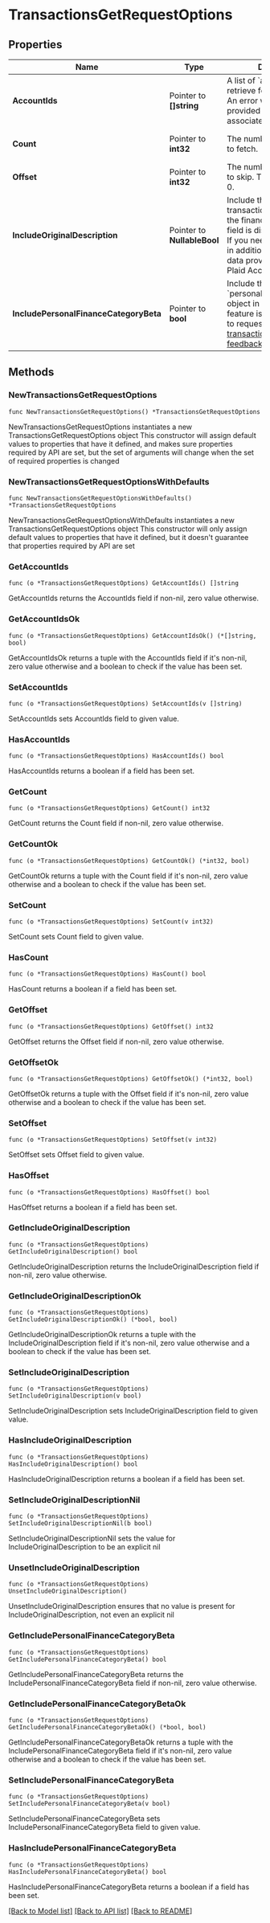 # TransactionsGetRequestOptions

## Properties

Name | Type | Description | Notes
------------ | ------------- | ------------- | -------------
**AccountIds** | Pointer to **[]string** | A list of &#x60;account_ids&#x60; to retrieve for the Item  Note: An error will be returned if a provided &#x60;account_id&#x60; is not associated with the Item. | [optional] 
**Count** | Pointer to **int32** | The number of transactions to fetch. | [optional] [default to 100]
**Offset** | Pointer to **int32** | The number of transactions to skip. The default value is 0. | [optional] [default to 0]
**IncludeOriginalDescription** | Pointer to **NullableBool** | Include the raw unparsed transaction description from the financial institution. This field is disabled by default. If you need this information in addition to the parsed data provided, contact your Plaid Account Manager. | [optional] [default to false]
**IncludePersonalFinanceCategoryBeta** | Pointer to **bool** | Include the &#x60;personal_finance_category&#x60; object in the response. This feature is currently in beta – to request access, contact transactions-feedback@plaid.com. | [optional] [default to false]

## Methods

### NewTransactionsGetRequestOptions

`func NewTransactionsGetRequestOptions() *TransactionsGetRequestOptions`

NewTransactionsGetRequestOptions instantiates a new TransactionsGetRequestOptions object
This constructor will assign default values to properties that have it defined,
and makes sure properties required by API are set, but the set of arguments
will change when the set of required properties is changed

### NewTransactionsGetRequestOptionsWithDefaults

`func NewTransactionsGetRequestOptionsWithDefaults() *TransactionsGetRequestOptions`

NewTransactionsGetRequestOptionsWithDefaults instantiates a new TransactionsGetRequestOptions object
This constructor will only assign default values to properties that have it defined,
but it doesn't guarantee that properties required by API are set

### GetAccountIds

`func (o *TransactionsGetRequestOptions) GetAccountIds() []string`

GetAccountIds returns the AccountIds field if non-nil, zero value otherwise.

### GetAccountIdsOk

`func (o *TransactionsGetRequestOptions) GetAccountIdsOk() (*[]string, bool)`

GetAccountIdsOk returns a tuple with the AccountIds field if it's non-nil, zero value otherwise
and a boolean to check if the value has been set.

### SetAccountIds

`func (o *TransactionsGetRequestOptions) SetAccountIds(v []string)`

SetAccountIds sets AccountIds field to given value.

### HasAccountIds

`func (o *TransactionsGetRequestOptions) HasAccountIds() bool`

HasAccountIds returns a boolean if a field has been set.

### GetCount

`func (o *TransactionsGetRequestOptions) GetCount() int32`

GetCount returns the Count field if non-nil, zero value otherwise.

### GetCountOk

`func (o *TransactionsGetRequestOptions) GetCountOk() (*int32, bool)`

GetCountOk returns a tuple with the Count field if it's non-nil, zero value otherwise
and a boolean to check if the value has been set.

### SetCount

`func (o *TransactionsGetRequestOptions) SetCount(v int32)`

SetCount sets Count field to given value.

### HasCount

`func (o *TransactionsGetRequestOptions) HasCount() bool`

HasCount returns a boolean if a field has been set.

### GetOffset

`func (o *TransactionsGetRequestOptions) GetOffset() int32`

GetOffset returns the Offset field if non-nil, zero value otherwise.

### GetOffsetOk

`func (o *TransactionsGetRequestOptions) GetOffsetOk() (*int32, bool)`

GetOffsetOk returns a tuple with the Offset field if it's non-nil, zero value otherwise
and a boolean to check if the value has been set.

### SetOffset

`func (o *TransactionsGetRequestOptions) SetOffset(v int32)`

SetOffset sets Offset field to given value.

### HasOffset

`func (o *TransactionsGetRequestOptions) HasOffset() bool`

HasOffset returns a boolean if a field has been set.

### GetIncludeOriginalDescription

`func (o *TransactionsGetRequestOptions) GetIncludeOriginalDescription() bool`

GetIncludeOriginalDescription returns the IncludeOriginalDescription field if non-nil, zero value otherwise.

### GetIncludeOriginalDescriptionOk

`func (o *TransactionsGetRequestOptions) GetIncludeOriginalDescriptionOk() (*bool, bool)`

GetIncludeOriginalDescriptionOk returns a tuple with the IncludeOriginalDescription field if it's non-nil, zero value otherwise
and a boolean to check if the value has been set.

### SetIncludeOriginalDescription

`func (o *TransactionsGetRequestOptions) SetIncludeOriginalDescription(v bool)`

SetIncludeOriginalDescription sets IncludeOriginalDescription field to given value.

### HasIncludeOriginalDescription

`func (o *TransactionsGetRequestOptions) HasIncludeOriginalDescription() bool`

HasIncludeOriginalDescription returns a boolean if a field has been set.

### SetIncludeOriginalDescriptionNil

`func (o *TransactionsGetRequestOptions) SetIncludeOriginalDescriptionNil(b bool)`

 SetIncludeOriginalDescriptionNil sets the value for IncludeOriginalDescription to be an explicit nil

### UnsetIncludeOriginalDescription
`func (o *TransactionsGetRequestOptions) UnsetIncludeOriginalDescription()`

UnsetIncludeOriginalDescription ensures that no value is present for IncludeOriginalDescription, not even an explicit nil
### GetIncludePersonalFinanceCategoryBeta

`func (o *TransactionsGetRequestOptions) GetIncludePersonalFinanceCategoryBeta() bool`

GetIncludePersonalFinanceCategoryBeta returns the IncludePersonalFinanceCategoryBeta field if non-nil, zero value otherwise.

### GetIncludePersonalFinanceCategoryBetaOk

`func (o *TransactionsGetRequestOptions) GetIncludePersonalFinanceCategoryBetaOk() (*bool, bool)`

GetIncludePersonalFinanceCategoryBetaOk returns a tuple with the IncludePersonalFinanceCategoryBeta field if it's non-nil, zero value otherwise
and a boolean to check if the value has been set.

### SetIncludePersonalFinanceCategoryBeta

`func (o *TransactionsGetRequestOptions) SetIncludePersonalFinanceCategoryBeta(v bool)`

SetIncludePersonalFinanceCategoryBeta sets IncludePersonalFinanceCategoryBeta field to given value.

### HasIncludePersonalFinanceCategoryBeta

`func (o *TransactionsGetRequestOptions) HasIncludePersonalFinanceCategoryBeta() bool`

HasIncludePersonalFinanceCategoryBeta returns a boolean if a field has been set.


[[Back to Model list]](../README.md#documentation-for-models) [[Back to API list]](../README.md#documentation-for-api-endpoints) [[Back to README]](../README.md)


